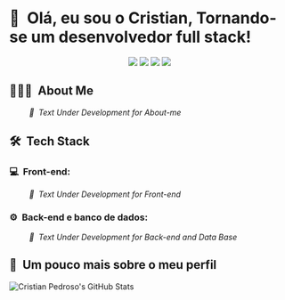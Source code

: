 <h1>👋 &nbsp;Olá, eu sou o Cristian, Tornando-se um desenvolvedor full stack!</h1>
<p align="center">
<a href="https://instagram.com/cristianalexanderfp"><img src="https://img.shields.io/badge/-@cristianpedroso-E4405F?style=flat-square&logo=Instagram&logoColor=white"/></a>
<a href="https://cristian.dev.br"><img src="https://img.shields.io/badge/-cristian.dev.br-3423A6?style=flat-square&logo=Google-Chrome&logoColor=white"/></a>
<!-- <a href="https://www.youtube.com/channel/UC8TRfZVb-M_ivbU9yiocTvQ"><img src="https://img.shields.io/badge/-dicasparadevs-D62422?style=flatsquare&labelColor=D62422&logo=youtube&logoColor=white"/></a> -->
<a href="https://www.linkedin.com/in/cafpedroso/"><img src="https://img.shields.io/badge/-Cristian%20Pedroso-0077B5?style=flat-square&logo=Linkedin&logoColor=white"/></a>
<a href="mailto:contato@cristianpedroso.com.br"><img src="https://img.shields.io/badge/-contato@cristianpedroso.com.br-D14836?style=flat-square&logo=Gmail&logoColor=white"/></a>

</p>

<h2> 👨🏻‍💻 &nbsp;About Me </h2>

<p><i>&nbsp;&nbsp;&nbsp;&nbsp;&nbsp;&nbsp;&nbsp;&nbsp;&nbsp;💱 &nbsp;Text Under Development for About-me</i></p>

 <h2> 🛠 &nbsp;Tech Stack</h2> <!--Tecnologias que estudo e domino -->
<h3>💻 &nbsp;Front-end:</h3>
<p><i>&nbsp;&nbsp;&nbsp;&nbsp;&nbsp;&nbsp;&nbsp;&nbsp;&nbsp;💱 &nbsp;Text Under Development for Front-end</i></p>
<h3>⚙️ &nbsp;Back-end e banco de dados:</h3>
<p><i>&nbsp;&nbsp;&nbsp;&nbsp;&nbsp;&nbsp;&nbsp;&nbsp;&nbsp;💱 &nbsp;Text Under Development for Back-end and Data Base</i></p> 
<h2>🚀 &nbsp;Um pouco mais sobre o meu perfil</h2>

![Cristian Pedroso's GitHub Stats](https://github-readme-stats.vercel.app/api?username=cristianalexanderpedroso&show_icons=true&theme=dracula)
